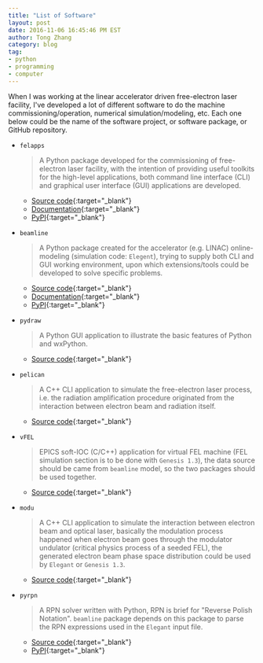 ```yaml
---
title: "List of Software"
layout: post
date: 2016-11-06 16:45:46 PM EST
author: Tong Zhang
category: blog
tag:
- python
- programming
- computer
---
```

When I was working at the linear accelerator driven free-electron laser facility, I've
developed a lot of different software to do the machine commissioning/operation, numerical simulation/modeling, etc. Each one below could be the name of the software project,
or software package, or GitHub repository.

- ``felapps``

    > A Python package developed for the commissioning of 
    > free-electron laser facility, with the intention of providing useful
    > toolkits for the high-level applications, both command line 
    > interface (CLI) and graphical user interface (GUI) applications are 
    > developed.

    * [Source code](https://github.com/archman/felapps){:target="_blank"}
    * [Documentation](https://archman.github.io/felapps/){:target="_blank"}
    * [PyPI](https://pypi.python.org/pypi/felapps){:target="_blank"}

- ``beamline``

    > A Python package created for the accelerator (e.g. LINAC)
    > online-modeling (simulation code: `Elegent`), trying to supply both CLI and GUI 
    > working environment, upon which extensions/tools could be 
    > developed to solve specific problems.

    * [Source code](https://github.com/archman/beamline){:target="_blank"}
    * [Documentation](https://archman.github.io/beamline/){:target="_blank"}
    * [PyPI](https://pypi.python.org/pypi/beamline){:target="_blank"}

- ``pydraw``

    > A Python GUI application to illustrate the basic 
    > features of Python and wxPython.

    * [Source code](https://github.com/archman/pydraw){:target="_blank"}

- ``pelican``

    > A C++ CLI application to simulate the free-electron
    > laser process, i.e. the radiation amplification procedure originated from the 
    > interaction between electron beam and radiation itself.

    * [Source code](https://github.com/archman/pelican){:target="_blank"}

- ``vFEL``

    > EPICS soft-IOC (C/C++) application for virtual FEL machine 
    > (FEL simulation section is to be done with `Genesis 1.3`), the data source should be 
    > came from ``beamline`` model,
    > so the two packages should be used together.

    * [Source code](https://github.com/archman/vFEL){:target="_blank"}

- ``modu``

    > A C++ CLI application to simulate the interaction between electron
    > beam and optical laser, basically the modulation process happened when electron
    > beam goes through the modulator undulator (critical physics process of a seeded FEL),
    > the generated electron beam phase space distribution could be used
    > by ``Elegant`` or ``Genesis 1.3``.

    * [Source code](https://github.com/archman/modu){:target="_blank"}

- ``pyrpn``

    > A RPN solver written with Python, RPN is brief for 
    > "Reverse Polish Notation". ``beamline`` package depends on this package to
    > parse the RPN expressions used in the `Elegant` input file. 

    * [Source code](https://github.com/archman/pyrpn){:target="_blank"}
    * [PyPI](https://pypi.python.org/pypi/pyrpn){:target="_blank"}